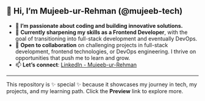 ## 👋 Hi, I’m Mujeeb-ur-Rehman (@mujeeb-tech)

- 👀 **I’m passionate about coding and building innovative solutions.**  
- 🌱 **Currently sharpening my skills as a Frontend Developer**, with the goal of transitioning into full-stack development and eventually DevOps.  
- 💞️ **Open to collaboration** on challenging projects in full-stack development, frontend technologies, or DevOps engineering. I thrive on opportunities that push me to learn and grow.  
- 📫 **Let’s connect**:  [LinkedIn - Mujeeb-ur-Rehman](https://www.linkedin.com/in/mujeeburrehman-tech/)  

---

This repository is ✨ special ✨ because it showcases my journey in tech, my projects, and my learning path. Click the **Preview** link to explore more.  
 
